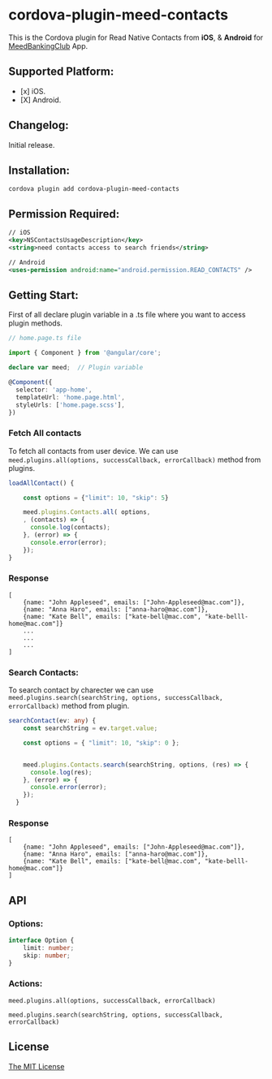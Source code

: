 # cordova-plugin-meed-contacts
This is the Cordova plugin for Read Native Contacts from **iOS**, & **Android** for [MeedBankingClub](https://meedbankingclub.com) App.

## Supported Platform:
- \[x] iOS.
- \[X] Android.

## Changelog:
Initial release.

## Installation:

```console
cordova plugin add cordova-plugin-meed-contacts
```

## Permission Required:

```xml
// iOS
<key>NSContactsUsageDescription</key>
<string>need contacts access to search friends</string>

// Android
<uses-permission android:name="android.permission.READ_CONTACTS" />
```

## Getting Start:

First of all declare plugin variable in a .ts file where you want to access plugin methods.


```typescript
// home.page.ts file

import { Component } from '@angular/core';

declare var meed;  // Plugin variable

@Component({
  selector: 'app-home',
  templateUrl: 'home.page.html',
  styleUrls: ['home.page.scss'],
})
```


### Fetch All contacts
To fetch all contacts from user device. We can use 
`meed.plugins.all(options, successCallback, errorCallback)`
method from plugins.

```typescript
loadAllContact() {

    const options = {"limit": 10, "skip": 5}

    meed.plugins.Contacts.all( options,
    , (contacts) => {
      console.log(contacts);
    }, (error) => {
      console.error(error);
    });
}
```

### Response
```console
[
    {name: "John Appleseed", emails: ["John-Appleseed@mac.com"]}, 
    {name: "Anna Haro", emails: ["anna-haro@mac.com"]},
    {name: "Kate Bell", emails: ["kate-bell@mac.com", "kate-belll-home@mac.com"]}
    ...
    ...
    ...
]
```


### Search Contacts:
To search contact by charecter we can use
`meed.plugins.search(searchString, options, successCallback, errorCallback)`
method from plugin.
```typescript
searchContact(ev: any) {
    const searchString = ev.target.value;

    const options = { "limit": 10, "skip": 0 };


    meed.plugins.Contacts.search(searchString, options, (res) => {
      console.log(res);
    }, (error) => {
      console.error(error);
    });
  }
```
### Response
```console
[
    {name: "John Appleseed", emails: ["John-Appleseed@mac.com"]}, 
    {name: "Anna Haro", emails: ["anna-haro@mac.com"]},
    {name: "Kate Bell", emails: ["kate-bell@mac.com", "kate-belll-home@mac.com"]}
]
```


## API

### Options:
```typescript 
interface Option {
    limit: number;
    skip: number;
}
```

### Actions:
`meed.plugins.all(options, successCallback, errorCallback)`

`meed.plugins.search(searchString, options, successCallback, errorCallback)`


## License
[The MIT License](./LICENSE.md)